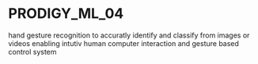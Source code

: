 # PRODIGY_ML_04

hand gesture recognition to accuratly identify and classify from images or videos enabling intutiv human computer interaction and gesture based control system 
